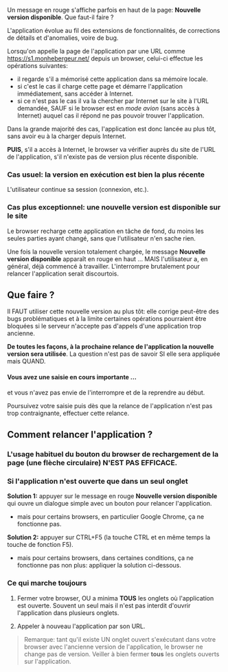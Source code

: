 Un message en rouge s'affiche parfois en haut de la page: **Nouvelle version disponible**. Que faut-il faire ?

L'application évolue au fil des extensions de fonctionnalités, de corrections de détails et d'anomalies, voire de bug.

Lorsqu'on appelle la page de l'application par une URL comme https://s1.monhebergeur.net/ depuis un browser, celui-ci effectue les opérations suivantes:
- il regarde s'il a mémorisé cette application dans sa mémoire locale.
- si c'est le cas il charge cette page et démarre l'application immédiatement, sans accéder à Internet.
- si ce n'est pas le cas il va la chercher par Internet sur le site à l'URL demandée, SAUF si le browser est en _mode avion_ (sans accès à Internet) auquel cas il répond ne pas pouvoir trouver l'application.

Dans la grande majorité des cas, l'application est donc lancée au plus tôt, sans avoir eu à la charger depuis Internet.

**PUIS**, s'il a accès à Internet, le browser va vérifier auprès du site de l'URL de l'application, s'il n'existe pas de version plus récente disponible.

### Cas usuel: la version en exécution est bien la plus récente
L'utilisateur continue sa session (connexion, etc.).

### Cas plus exceptionnel: une nouvelle version est disponible sur le site
Le browser recharge cette application en tâche de fond, du moins les seules parties ayant changé, sans que l'utilisateur n'en sache rien.

Une fois la nouvelle version totalement chargée, le message **Nouvelle version disponible** apparaît en rouge en haut ... MAIS l'utilisateur a, en général, déjà commencé à travailler. L'interrompre brutalement pour relancer l'application serait discourtois.

## Que faire ?
Il FAUT utiliser cette nouvelle version au plus tôt: elle corrige peut-être des bugs problématiques et à la limite certaines opérations pourraient être bloquées si le serveur n'accepte pas d'appels d'une application trop ancienne.

**De toutes les façons, à la prochaine relance de l'application la nouvelle version sera utilisée**. La question n'est pas de savoir SI elle sera appliquée mais QUAND.

#### Vous avez une saisie en cours importante ...
et vous n'avez pas envie de l'interrompre et de la reprendre au début.

Poursuivez votre saisie puis dès que la relance de l'application n'est pas trop contraignante, effectuer cette relance.

## Comment relancer l'application ?

### L'usage habituel du bouton du browser de rechargement de la page (une flèche circulaire) N'EST **PAS** EFFICACE.

### Si l'application n'est ouverte que dans un seul onglet
**Solution 1:** appuyer sur le message en rouge **Nouvelle version disponible** qui ouvre un dialogue simple avec un bouton pour relancer l'application.
- mais pour certains browsers, en particulier Google Chrome, ça ne fonctionne pas.

**Solution 2:** appuyer sur CTRL+F5 (la touche CTRL et en même temps la touche de fonction F5).
- mais pour certains browsers, dans certaines conditions, ça ne fonctionne pas non plus: appliquer la solution ci-dessous.

### Ce qui marche toujours
1) Fermer votre browser, OU a minima **TOUS** les onglets où l'application est ouverte. Souvent un seul mais il n'est pas interdit d'ouvrir l'application dans plusieurs onglets.

2) Appeler à nouveau l'application par son URL.

> Remarque: tant qu'il existe UN onglet ouvert s'exécutant dans votre browser avec l'ancienne version de l'application, le browser ne change pas de version. Veiller à bien fermer **tous** les onglets ouverts sur l'application.
